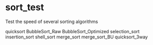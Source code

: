 # sort_test
Test the speed of several sorting algorithms

quicksort
BubbleSort_Raw
BubbleSort_Optimized
selection_sort
insertion_sort
shell_sort
merge_sort
merge_sort_BU
quicksort_3way
